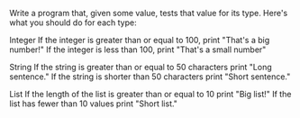 Write a program that, given some value, tests that value for its type. Here's what you should do for each type:

Integer
If the integer is greater than or equal to 100, print "That's a big number!" If the integer is less than 100, print "That's a small number"

String
If the string is greater than or equal to 50 characters print "Long sentence." If the string is shorter than 50 characters print "Short sentence."

List
If the length of the list is greater than or equal to 10 print "Big list!" If the list has fewer than 10 values print "Short list."
